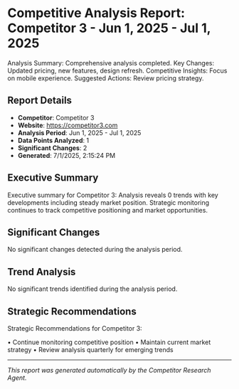 # Competitive Analysis Report: Competitor 3 - Jun 1, 2025 - Jul 1, 2025

Analysis Summary: Comprehensive analysis completed.
Key Changes: Updated pricing, new features, design refresh.
Competitive Insights: Focus on mobile experience.
Suggested Actions: Review pricing strategy.

## Report Details

- **Competitor**: Competitor 3
- **Website**: https://competitor3.com
- **Analysis Period**: Jun 1, 2025 - Jul 1, 2025
- **Data Points Analyzed**: 1
- **Significant Changes**: 2
- **Generated**: 7/1/2025, 2:15:24 PM

## Executive Summary

Executive summary for Competitor 3: Analysis reveals 0 trends with key developments including steady market position. Strategic monitoring continues to track competitive positioning and market opportunities.

## Significant Changes

No significant changes detected during the analysis period.

## Trend Analysis

No significant trends identified during the analysis period.

## Strategic Recommendations

Strategic Recommendations for Competitor 3:

• Continue monitoring competitive position
• Maintain current market strategy
• Review analysis quarterly for emerging trends

---

*This report was generated automatically by the Competitor Research Agent.*
